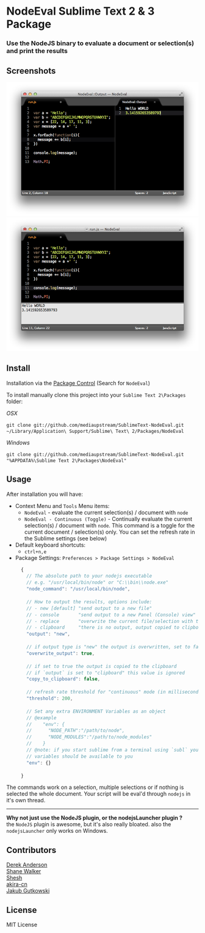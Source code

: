NodeEval Sublime Text 2 & 3 Package
=============================

### Use the NodeJS binary to evaluate a document or selection(s) and print the results

Screenshots
--------
![Preview](https://github.com/mediaupstream/SublimeText-NodeEval/raw/master/screenshots/NodeEval_output1.png "Output to a new File") ![Preview](https://github.com/mediaupstream/SublimeText-NodeEval/raw/master/screenshots/NodeEval_output2.png "Output to Console, etc...")  


Install
-------
Installation via the [Package Control](http://wbond.net/sublime_packages/package_control) (Search for `NodeEval`)
  
To install manually clone this project into your `Sublime Text 2\Packages` folder:

*OSX*

    git clone git://github.com/mediaupstream/SublimeText-NodeEval.git ~/Library/Application\ Support/Sublime\ Text\ 2/Packages/NodeEval

*Windows*

    git clone git://github.com/mediaupstream/SublimeText-NodeEval.git "%APPDATA%\Sublime Text 2\Packages\NodeEval"


Usage
-----
After installation you will have:  

* Context Menu and `Tools` Menu items:
  - `NodeEval` - evaluate the current selection(s) / document with `node`
  - `NodeEval - Continuous (Toggle)` - Continually evaluate the current selection(s) / document with `node`. This command is a toggle for the current document / selection(s) only. You can set the refresh rate in the Sublime settings (see below)
* Default keyboard shortcuts:  
  - `ctrl+n,e`  
* Package Settings: `Preferences > Package Settings > NodeEval`  
  ```javascript
    {
      // The absolute path to your nodejs executable
      // e.g. "/usr/local/bin/node" or "C:\\bin\\node.exe"
      "node_command": "/usr/local/bin/node",

      // How to output the results, options include:
      // - new [default] "send output to a new file"
      // - console       "send output to a new Panel (Console) view"
      // - replace       "overwrite the current file/selection with the output"
      // - clipboard     "there is no output, output copied to clipboard"
      "output": "new",

      // if output type is "new" the output is overwritten, set to false to append the output
      "overwrite_output": true,

      // if set to true the output is copied to the clipboard
      // if `output` is set to "clipboard" this value is ignored
      "copy_to_clipboard": false,

      // refresh rate threshold for "continuous" mode (in milliseconds)
      "threshold": 200,
      
      // Set any extra ENVIRONMENT Variables as an object
      // @example
      //    "env": {
      //      "NODE_PATH":"/path/to/node",
      //      "NODE_MODULES":"/path/to/node_modules"
      //    }
      // @note: if you start sublime from a terminal using `subl` your normal environment
      // variables should be available to you 
      "env": {}

    }
  ```

The commands work on a selection, multiple selections or if nothing is selected the whole document. Your script will be eval'd through `nodejs` in it's own thread.

----

**Why not just use the NodeJS plugin, or the nodejsLauncher plugin ?**   
the `NodeJS` plugin is awesome, but it's also really bloated. also the `nodejsLauncher` only works on Windows.  



Contributors
----------------------
[Derek Anderson](http://twitter.com/derekanderson)  
[Shane Walker](https://github.com/shane-walker)  
[Shesh](https://github.com/recklesswaltz)  
[akira-cn](https://github.com/akira-cn)  
[Jakub Gutkowski](https://github.com/Gutek)


License
-------
MIT License
